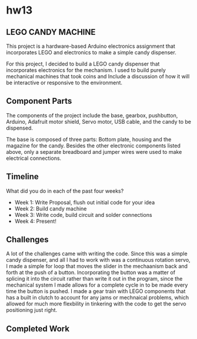 # hw13
## LEGO CANDY MACHINE

This project is a hardware-based Arduino electronics assignment that incorporates LEGO and electronics to make a simple candy dispenser.

For this project, I decided to build a LEGO candy dispenser that incorporates electronics for the mechanism. I used to build purely mechanical machines that took coins and 
Include a discussion of how it will be interactive or responsive to the environment.

## Component Parts

The components of the project include the base, gearbox, pushbutton, Arduino, Adafruit motor shield, Servo motor, USB cable, and the candy to be dispensed. 

The base is composed of three parts: Bottom plate, housing and the magazine for the candy. 
Besides the other electronic components listed above, only a separate breadboard and jumper wires were used to make electrical connections. 

## Timeline

What did you do in each of the past four weeks?

- Week 1: Write Proposal, flush out initial code for your idea
- Week 2: Build candy machine
- Week 3: Write code, build circuit and solder connections
- Week 4: Present!
 
## Challenges

A lot of the challenges came with writing the code. Since this was a simple candy dispenser, and all I had to work with was a continuous rotation servo, I made a simple for loop that moves the slider in the mechaanism back and forth at the push of a button. Incorporating the button was a matter of splicing it into the circuit rather than write it out in the program, since the mechanical system I made allows for a complete cycle in to be made every time the button is pushed. I made a gear train with LEGO components that has a built in clutch to account for any jams or mechnaical problems, which allowed for much more flexbility in tinkering with the code to get the servo positioning just right.

## Completed Work
